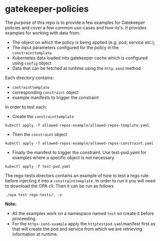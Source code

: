 # gatekeeper-policies
The purpose of this repo is to provide a few examples for Gatekeeper policies and cover a few common use-cases and how-to's. 
It provides  examples for working with data from:
- The object on which the policy is being applied (e.g. pod, service etc.), 
- The input parameters configured for the policy in the `constrainttemplate`
- Kubernetes data loaded into gatekeeper cache which is configured using `config` object
- Data that can be fetched at runtime using the `http.send` method.  

Each directory contains: 
- `contrainttemplate`
- corresponding `constraint` object
- example manifests to trigger the constraint

In order to test each:
- Create the `constrainttemplate`

```
kubectl apply -f allowed-repos-example/allowed-repos-template.yaml
```
- Then the `constraint` object
```
kubectl apply -f allowed-repos-example/allowed-repos-constraint.yaml
```
- Finally the manifest to trigger the constraint. Use test-pod.yaml for examples where a specific object is not necessary. 
```
kubectl apply -f test-pod.yaml
```

The rego-tests directors contains an example of how to test a rego rule before injecting it into a `constrainttemplate`. In order to run it you will need to download the OPA cli. Then it can be run as follows
```
./opa test rego-tests/. -v
```
 
**Note:** 
- All the examples work on a namespace named `test` so create it before proceeding. 
- For the `https-send-example` apply the `httptestpod.yaml`manifest first as that will create the pod and service from which we are retrieving information at runtime.